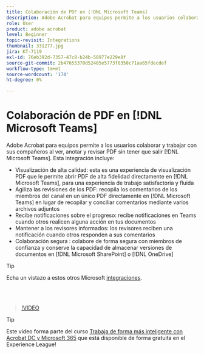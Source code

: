 ```yaml
---
title: Colaboración de PDF en [!DNL Microsoft Teams]
description: Adobe Acrobat para equipos permite a los usuarios colaborar y trabajar con sus compañeros al ver, anotar y revisar PDF sin tener que salir [!DNL Microsoft Teams]
role: User
product: adobe acrobat
level: Beginner
topic-revisit: Integrations
thumbnail: 331277.jpg
jira: KT-7119
exl-id: 76eb392d-7357-47c8-b24b-58977e229e8f
source-git-commit: 2b47655370d52405e5773f0358c71aa65fdecdef
workflow-type: tm+mt
source-wordcount: '174'
ht-degree: 0%

---
```


# Colaboración de PDF en [!DNL Microsoft Teams]

Adobe Acrobat para equipos permite a los usuarios colaborar y trabajar con sus compañeros al ver, anotar y revisar PDF sin tener que salir [!DNL Microsoft Teams]. Esta integración incluye:

* Visualización de alta calidad: esta es una experiencia de visualización PDF que le permite abrir PDF de alta fidelidad directamente en [!DNL Microsoft Teams], para una experiencia de trabajo satisfactoria y fluida
* Agiliza las revisiones de los PDF: recopila los comentarios de los miembros del canal en un único PDF directamente en [!DNL Microsoft Teams] en lugar de recopilar y conciliar comentarios mediante varios archivos adjuntos
* Recibe notificaciones sobre el progreso: recibe notificaciones en Teams cuando otros realicen alguna acción en tus documentos
* Mantener a los revisores informados: los revisores reciben una notificación cuando otros responden a sus comentarios
* Colaboración segura : colabore de forma segura con miembros de confianza y conserve la capacidad de almacenar versiones de documentos en [!DNL Microsoft SharePoint] o [!DNL OneDrive]

>[!TIP]
>
>Echa un vistazo a estos otros Microsoft [integraciones](../integrate/integrate-overview.md#microsoft).

<br> 

>[!VIDEO](https://video.tv.adobe.com/v/331277?quality=12&learn=on&hidetitle=true)

>[!TIP]
>
>Este vídeo forma parte del curso [Trabaja de forma más inteligente con Acrobat DC y Microsoft 365](https://experienceleague.adobe.com/?recommended=Acrobat-U-1-2021.microsoft365) que está disponible de forma gratuita en el Experience League!
